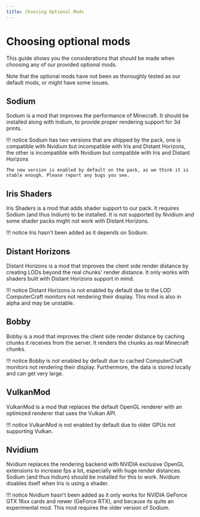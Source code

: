 ```yaml
---
title: Choosing Optional Mods
---
```


# Choosing optional mods

This guide shows you the considerations that should be made when choosing any of our provided optional mods.

Note that the optional mods have not been as thoroughly tested as our default mods, or might have some issues.

## Sodium

Sodium is a mod that improves the performance of Minecraft. It should be installed along with Indium, to provide proper rendering support for 3d prints.

!!! notice
    Sodium has two versions that are shipped by the pack, one is compatible with Nvidium but incompatible with Iris and Distant Horizons, the other is incompatible with Nvidium but compatible with Iris and Distant Horizons

    The new version is enabled by default on the pack, as we think it is stable enough. Please report any bugs you see.

## Iris Shaders

Iris Shaders is a mod that adds shader support to our pack. It requires Sodium (and thus Indium) to be installed.
It is not supported by Nvidium and some shader packs might not work with Distant Horizons.

!!! notice
    Iris hasn't been added as it depends on Sodium.

## Distant Horizons

Distant Horizons is a mod that improves the client side render distance by creating LODs beyond the real chunks' render distance.
It only works with shaders built with Distant Horizons support in mind.

!!! notice
    Distant Horizons is not enabled by default due to the LOD ComputerCraft monitors not rendering their display.
    This mod is also in alpha and may be unstable.

## Bobby

Bobby is a mod that improves the client side render distance by caching chunks it receives from the server. It renders the chunks as real Minecraft chunks.

!!! notice
    Bobby is not enabled by default due to cached ComputerCraft monitors not rendering their display.
    Furthermore, the data is stored locally and can get very large.

## VulkanMod

VulkanMod is a mod that replaces the default OpenGL renderer with an optimized renderer that uses the Vulkan API.

!!! notice
    VulkanMod is not enabled by default due to older GPUs not supporting Vulkan.

## Nvidium

Nvidium replaces the rendering backend with NVIDIA exclusive OpenGL extensions to increase fps a lot, especially with huge render distances. Sodium (and thus Indium) should be installed for this to work.
Nvidium disables itself when Iris is using a shader.

!!! notice
    Nvidium hasn't been added as it only works for NVIDIA GeForce GTX 16xx cards and newer (GeForce RTX), and because its quite an experimental mod.
    This mod requires the older version of Sodium.
